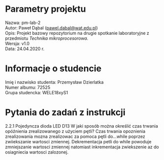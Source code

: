 # Parametry projektu

Nazwa: pm-lab-2  
Autor: Paweł Dąbal (pawel.dabal@wat.edu.pl)  
Opis: Projekt bazowy repozytorium na drugie spotkanie laboratoryjne z przedmiotu _Technika mikroprocesorowa_.  
Wersja: v1.0  
Data: 24.04.2020 r.

# Informacje o studencie

Imię i nazwisko studenta: Przemysław Dzierlatka  
Numer albumu: 72525  
Grupa studencka: WELE18xyS1

# Pytania do zadań z instrukcji

2.2.1 Pojedyncza dioda LED D13 W jaki sposób można określić czas trwania opóźnienia zrealizowanego z użyciem pętli?
Czas trwania opoznienia zrealizowania mozna zrealizowac za pomoca pętli do...while poprzez zwiiekszanie wartosci zmiennej. Dekrementacja petli do while powoduje zmniejszanie wartosci zmiennej natomiast inkrementacja zwiekszenie az do osiagniecia wartosci zalozonej.

